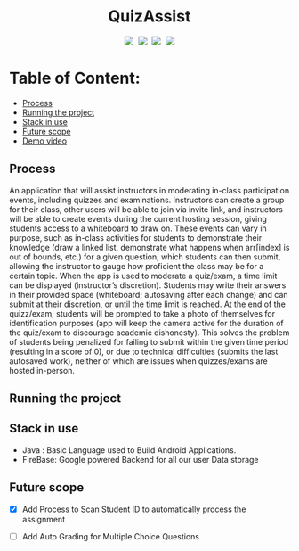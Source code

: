 <div align="center"><h1>QuizAssist</h1></div>

<pre><div align="center"> <img src="https://img.shields.io/badge/%20%20Uptime-99%25-orange"/> <img src="https://img.shields.io/badge/%20%20build-passing-green"/> <img src="https://img.shields.io/badge/%20%20contributers-1-informational"/> <img src="https://img.shields.io/badge/maintainability-A-yellow"/> </div></pre> 



# Table of Content:

- [Process](#process)
- [Running the project](#running-the-project)
- [Stack in use](#stack-in-use)
- [Future scope](#future-scope)
- [Demo video](#demo-video)



## Process

An application that will assist instructors in moderating in-class participation events, including quizzes and examinations. Instructors can create a group for their class, other users will be able to join via invite link, and instructors will be able to create events during the current hosting session, giving students access to a whiteboard to draw on. These events can vary in purpose, such as in-class activities for students to demonstrate their knowledge (draw a linked list, demonstrate what happens when arr[index] is out of bounds, etc.) for a given question, which students can then submit, allowing the instructor to gauge how proficient the class may be for a certain topic. When the app is used to moderate a quiz/exam, a time limit can be displayed (instructor’s discretion). Students may write their answers in their provided space (whiteboard; autosaving after each change) and can submit at their discretion, or until the time limit is reached. At the end of the quizz/exam, students will be prompted to take a photo of themselves for identification purposes (app will keep the camera active for the duration of the quiz/exam to discourage academic dishonesty). This solves the problem of students being penalized for failing to submit within the given time period (resulting in a score of 0), or due to technical difficulties (submits the last autosaved work), neither of which are issues when quizzes/exams are hosted in-person.



## Running the project

## Stack in use
- Java : Basic Language used to Build Android Applications.
- FireBase: Google powered Backend for all our user Data storage



## Future scope
- [x] Add Process to Scan Student ID to automatically process the assignment
- [ ] Add Auto Grading for Multiple Choice Questions

